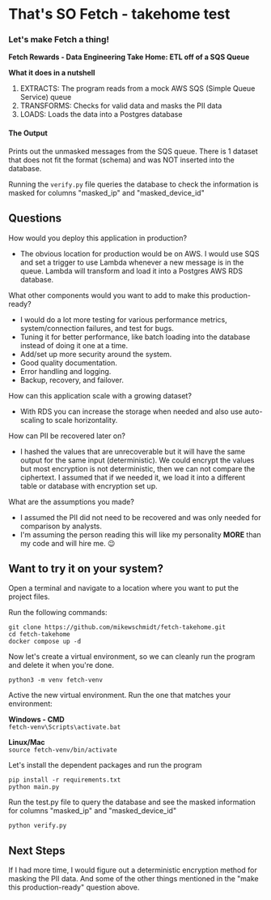 # That's SO Fetch - takehome test

### Let's make Fetch a thing!
**Fetch Rewards - Data Engineering Take Home: ETL off of a SQS Queue**

**What it does in a nutshell**
1. EXTRACTS: The program reads from a mock AWS SQS (Simple Queue Service) queue
2. TRANSFORMS: Checks for valid data and masks the PII data
3. LOADS: Loads the data into a Postgres database

#### The Output ####
Prints out the unmasked messages from the SQS queue. There is 1 dataset that does not fit the format (schema) and was NOT inserted into the database.

Running the `verify.py` file queries the database to check the information is masked for columns "masked_ip" and "masked_device_id"



## Questions

How would you deploy this application in production?
- The obvious location for production would be on AWS. I would use SQS and set a trigger to use Lambda whenever a new message is in the queue. Lambda will transform and load it into a Postgres AWS RDS database.

What other components would you want to add to make this production-ready?

- I would do a lot more testing for various performance metrics, system/connection failures, and test for bugs.
- Tuning it for better performance, like batch loading into the database instead of doing it one at a time.
- Add/set up more security around the system.
- Good quality documentation.
- Error handling and logging.
- Backup, recovery, and failover.

How can this application scale with a growing dataset?

- With RDS you can increase the storage when needed and also use auto-scaling to scale horizontality.

How can PII be recovered later on?

- I hashed the values that are unrecoverable but it will have the same output for the same input (deterministic). We could encrypt the values but most encryption is not deterministic, then we can not compare the ciphertext. I assumed that if we needed it, we load it into a different table or database with encryption set up.

What are the assumptions you made?

- I assumed the PII did not need to be recovered and was only needed for comparison by analysts.
- I'm assuming the person reading this will like my personality **MORE** than my code and will hire me. 😉



## Want to try it on your system?

Open a terminal and navigate to a location where you want to put the project files.

Run the following commands:

```
git clone https://github.com/mikewschmidt/fetch-takehome.git
cd fetch-takehome
docker compose up -d
```

Now let's create a virtual environment, so we can cleanly run the program and delete it when you're done.

`python3 -m venv fetch-venv`

Active the new virtual environment.
Run the one that matches your environment:

**Windows - CMD**   
  `fetch-venv\Scripts\activate.bat`

**Linux/Mac**   
  `source fetch-venv/bin/activate`

Let's install the dependent packages and run the program
```
pip install -r requirements.txt
python main.py
```

Run the test.py file to query the database and see the masked information for columns "masked_ip" and "masked_device_id"

  `python verify.py`

## Next Steps
If I had more time, I would figure out a deterministic encryption method for masking the PII data.
And some of the other things mentioned in the "make this production-ready" question above.
